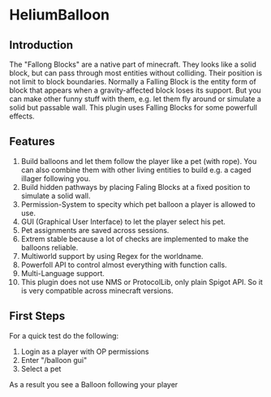 # HeliumBalloon

## Introduction
The "Fallong Blocks" are a native part of minecraft. They looks like a solid block, but can pass through most entities without colliding. Their position is not limit to block boundaries. Normally a Falling Block is the entity form of block that appears when a gravity-affected block loses its support. But you can make other funny stuff with them, e.g. let them fly around or simulate a solid but passable wall. This plugin uses Falling Blocks for some powerfull effects.

## Features
1. Build balloons and let them follow the player like a pet (with rope). You can also combine them with other living entities to build e.g. a caged illager following you.
2. Build hidden pathways by placing Faling Blocks at a fixed position to simulate a solid wall.
3. Permission-System to specity which pet balloon a player is allowed to use.
4. GUI (Graphical User Interface) to let the player select his pet.
5. Pet assignments are saved across sessions.
7. Extrem stable because a lot of checks are implemented to make the balloons reliable.
6. Multiworld support by using Regex for the worldname.
8. Powerfoll API to control almost everything with function calls.
9. Multi-Language support.
10. This plugin does not use NMS or ProtocolLib, only plain Spigot API. So it is very compatible across minecraft versions.

## First Steps
For a quick test do the following:
1. Login as a player with OP permissions
2. Enter "/balloon gui"
3. Select a pet

As a result you see a Balloon following your player
